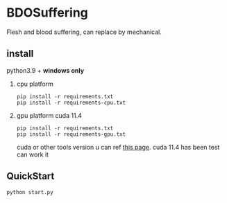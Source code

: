 # BDOSuffering
Flesh and blood suffering, can replace by mechanical.

## install
python3.9 + **windows only**
1. cpu platform
    ```shell
    pip install -r requirements.txt
    pip install -r requirements-cpu.txt
    ```
2. gpu platform cuda 11.4
    ```shell
    pip install -r requirements.txt
    pip install -r requirements-gpu.txt
    ```
    cuda or other tools version u can ref [this page](https://onnxruntime.ai/docs/execution-providers/). cuda 11.4 has been test can work it</br>

## QuickStart
```shell
python start.py
```